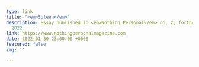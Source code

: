 ```yaml
---
type: link
title: "<em>Spleen</em>"
description: Essay published in <em>Nothing Personal</em> no. 2, forthcoming, Jan
  2022
link: https://www.nothingpersonalmagazine.com
date: 2022-01-30 23:00:00 +0000
featured: false
img: ''

---
```

